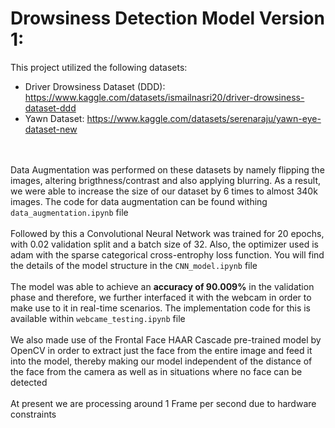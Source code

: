 # Drowsiness Detection Model Version 1:
This project utilized the following datasets:
<br>
* Driver Drowsiness Dataset (DDD): https://www.kaggle.com/datasets/ismailnasri20/driver-drowsiness-dataset-ddd
* Yawn Dataset: https://www.kaggle.com/datasets/serenaraju/yawn-eye-dataset-new

<br><br>
Data Augmentation was performed on these datasets by namely flipping the images, altering brigthness/contrast and also applying blurring. As a result, we were able to increase the size of our dataset by 6 times to almost 340k images. The code for data augmentation can be found withing `data_augmentation.ipynb` file
<br><br>
Followed by this a Convolutional Neural Network was trained for 20 epochs, with 0.02 validation split and a batch size of 32. Also, the optimizer used is adam with the sparse categorical cross-entrophy loss function. You will find the details of the model structure in the `CNN_model.ipynb` file
<br><br>
The model was able to achieve an **accuracy of 90.009%** in the validation phase and therefore, we further interfaced it with the webcam in order to make use to it in real-time scenarios. The implementation code for this is available within `webcame_testing.ipynb` file
<br><br>
We also made use of the Frontal Face HAAR Cascade pre-trained model by OpenCV in order to extract just the face from the entire image and feed it into the model, thereby making our model independent of the distance of the face from the camera as well as in situations where no face can be detected 
<br><br>
At present we are processing around 1 Frame per second due to hardware constraints
